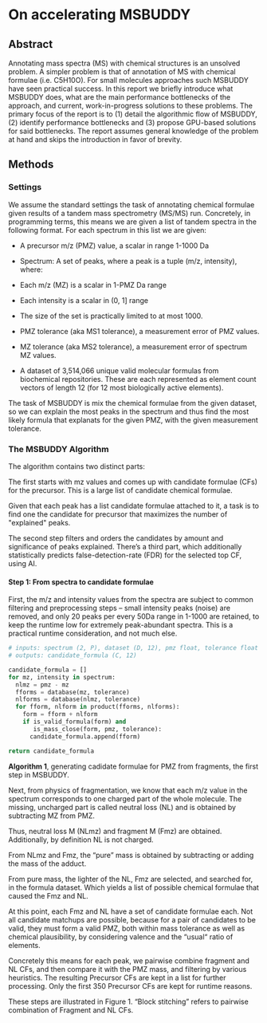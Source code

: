 # On accelerating MSBUDDY 

## Abstract 

Annotating mass spectra (MS) with chemical structures is an unsolved problem. A simpler problem is that of annotation of MS with chemical formulae (i.e. C5H10O). For small molecules approaches such MSBUDDY have seen practical success. In this report we briefly introduce what MSBUDDY does, what are the main performance bottlenecks of the approach, and current, work-in-progress solutions to these problems. The primary focus of the report is to (1) detail the algorithmic flow of MSBUDDY, (2) identify performance bottlenecks and (3) propose GPU-based solutions for said bottlenecks. The report assumes general knowledge of the problem at hand and skips the introduction in favor of brevity.  

## Methods 

### Settings  

We assume the standard settings the task of annotating chemical formulae given results of a tandem mass spectrometry (MS/MS) run. Concretely, in programming terms, this means we are given a list of tandem spectra in the following format. For each spectrum in this list we are given: 

- A precursor m/z (PMZ) value, a scalar in range 1-1000 Da 
- Spectrum: A set of peaks, where a peak is a tuple (m/z, intensity), where: 

- Each m/z (MZ) is a scalar in 1-PMZ Da range 

- Each intensity is a scalar in (0, 1] range 

- The size of the set is practically limited to at most 1000. 

- PMZ tolerance (aka MS1 tolerance), a measurement error of PMZ values. 

- MZ tolerance (aka MS2 tolerance), a measurement error of spectrum MZ values. 

- A dataset of 3,514,066 unique valid molecular formulas from biochemical repositories. These are each represented as element count vectors of length 12 (for 12 most biologically active elements). 

The task of MSBUDDY is mix the chemical formulae from the given dataset, so we can explain the most peaks in the spectrum and thus find the most likely formula that explanats for the given PMZ, with the given measurement tolerance. 

### The MSBUDDY Algorithm

The algorithm contains two distinct parts:

The first starts with mz values and comes up with candidate formulae (CFs) for the precursor. This is a large list of candidate chemical formulae.

Given that each peak has a list candidate formulae attached to it, a task is to find one the candidate for precursor that maximizes the number of "explained" peaks.  

The second step filters and orders the candidates by  amount and significance of peaks explained. There’s a third part, which additionally statistically predicts false-detection-rate (FDR) for the selected top CF, using AI. 

#### Step 1: From spectra to candidate formulae 

First, the m/z and intensity values from the spectra are subject to common filtering and preprocessing steps – small intensity peaks (noise) are removed, and only 20 peaks per every 50Da range in 1-1000 are retained, to keep the runtime low for extremely peak-abundant spectra. This is a practical runtime consideration, and not much else. 


```py
# inputs: spectrum (2, P), dataset (D, 12), pmz float, tolerance float 
# outputs: candidate_formula (C, 12) 

candidate_formula = []
for mz, intensity in spectrum:
  nlmz = pmz - mz
  fforms = database(mz, tolerance)
  nlforms = database(nlmz, tolerance)
  for fform, nlform in product(fforms, nlforms):
    form = fform + nlform
    if is_valid_formula(form) and 
       is_mass_close(form, pmz, tolerance):
      candidate_formula.append(fform)

return candidate_formula
```
**Algorithm 1**, generating cadidate formulae for PMZ from fragments, the first step in MSBUDDY.

Next, from physics of fragmentation, we know that each m/z value in the spectrum corresponds to one charged part of the whole molecule. The missing, uncharged part is called neutral loss (NL) and is obtained by subtracting MZ from PMZ.  

Thus, neutral loss M (NLmz) and fragment M (Fmz) are obtained. Additionally, by definition NL is not charged. 

From NLmz and Fmz, the “pure” mass is obtained by subtracting or adding the mass of the adduct. 

From pure mass, the lighter of the NL, Fmz are selected, and searched for, in the formula dataset. Which yields a list of possible chemical formulae that caused the Fmz and NL. 

At this point, each Fmz and NL have a set of candidate formulae each. Not all candidate matchups are possible, because for a pair of candidates to be valid, they must form a valid PMZ, both within mass tolerance as well as chemical plausibility, by considering valence and the “usual“ ratio of elements. 

Concretely this means for each peak, we pairwise combine fragment and NL CFs, and then compare it with the PMZ mass, and filtering by various heuristics. The resulting Precursor CFs are kept in a list for further processing. Only the first 350 Precursor CFs are kept for runtime reasons.  

These steps are illustrated in Figure 1. “Block stitching” refers to pairwise combination of Fragment and NL CFs. 

 

 